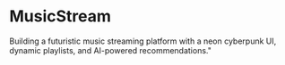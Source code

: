 # MusicStream
Building a futuristic music streaming platform with a neon cyberpunk UI, dynamic playlists, and AI-powered recommendations."

